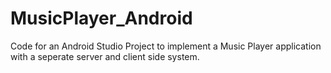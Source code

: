 # MusicPlayer_Android
Code for an Android Studio Project to implement a Music Player application with a seperate server and client side system.
